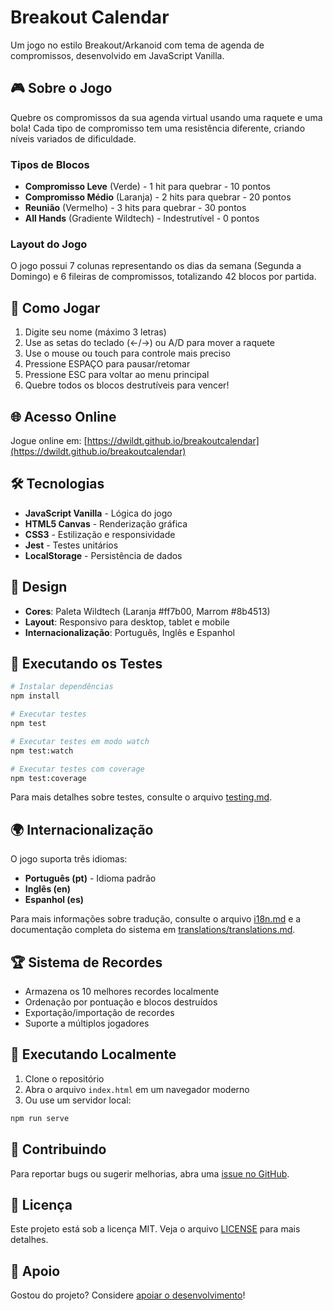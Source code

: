 # Breakout Calendar

Um jogo no estilo Breakout/Arkanoid com tema de agenda de compromissos, desenvolvido em JavaScript Vanilla.

## 🎮 Sobre o Jogo

Quebre os compromissos da sua agenda virtual usando uma raquete e uma bola! Cada tipo de compromisso tem uma resistência diferente, criando níveis variados de dificuldade.

### Tipos de Blocos

- **Compromisso Leve** (Verde) - 1 hit para quebrar - 10 pontos
- **Compromisso Médio** (Laranja) - 2 hits para quebrar - 20 pontos  
- **Reunião** (Vermelho) - 3 hits para quebrar - 30 pontos
- **All Hands** (Gradiente Wildtech) - Indestrutível - 0 pontos

### Layout do Jogo

O jogo possui 7 colunas representando os dias da semana (Segunda a Domingo) e 6 fileiras de compromissos, totalizando 42 blocos por partida.

## 🎯 Como Jogar

1. Digite seu nome (máximo 3 letras)
2. Use as setas do teclado (←/→) ou A/D para mover a raquete
3. Use o mouse ou touch para controle mais preciso
4. Pressione ESPAÇO para pausar/retomar
5. Pressione ESC para voltar ao menu principal
6. Quebre todos os blocos destrutíveis para vencer!

## 🌐 Acesso Online

Jogue online em: [https://dwildt.github.io/breakoutcalendar](https://dwildt.github.io/breakoutcalendar)

## 🛠 Tecnologias

- **JavaScript Vanilla** - Lógica do jogo
- **HTML5 Canvas** - Renderização gráfica  
- **CSS3** - Estilização e responsividade
- **Jest** - Testes unitários
- **LocalStorage** - Persistência de dados

## 🎨 Design

- **Cores**: Paleta Wildtech (Laranja #ff7b00, Marrom #8b4513)
- **Layout**: Responsivo para desktop, tablet e mobile
- **Internacionalização**: Português, Inglês e Espanhol

## 🧪 Executando os Testes

```bash
# Instalar dependências
npm install

# Executar testes
npm test

# Executar testes em modo watch
npm test:watch

# Executar testes com coverage
npm test:coverage
```

Para mais detalhes sobre testes, consulte o arquivo [testing.md](testing.md).

## 🌍 Internacionalização

O jogo suporta três idiomas:
- **Português (pt)** - Idioma padrão
- **Inglês (en)**  
- **Espanhol (es)**

Para mais informações sobre tradução, consulte o arquivo [i18n.md](i18n.md) e a documentação completa do sistema em [translations/translations.md](translations/translations.md).

## 🏆 Sistema de Recordes

- Armazena os 10 melhores recordes localmente
- Ordenação por pontuação e blocos destruídos
- Exportação/importação de recordes
- Suporte a múltiplos jogadores

## 🚀 Executando Localmente

1. Clone o repositório
2. Abra o arquivo `index.html` em um navegador moderno
3. Ou use um servidor local:

```bash
npm run serve
```

## 🤝 Contribuindo

Para reportar bugs ou sugerir melhorias, abra uma [issue no GitHub](https://github.com/dwildt/breakoutcalendar/issues).

## 📄 Licença

Este projeto está sob a licença MIT. Veja o arquivo [LICENSE](LICENSE) para mais detalhes.

## 💖 Apoio

Gostou do projeto? Considere [apoiar o desenvolvimento](https://github.com/sponsors/dwildt)!

